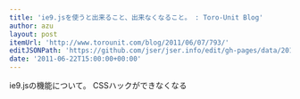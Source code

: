 ```yaml
---
title: 'ie9.jsを使うと出来ること、出来なくなること。 : Toro-Unit Blog'
author: azu
layout: post
itemUrl: 'http://www.torounit.com/blog/2011/06/07/793/'
editJSONPath: 'https://github.com/jser/jser.info/edit/gh-pages/data/2011/06/index.json'
date: '2011-06-22T15:00:00+00:00'
---
```

ie9.jsの機能について。
CSSハックができなくなる
